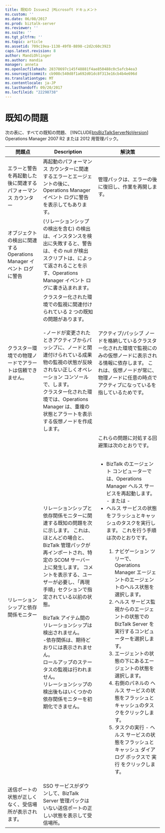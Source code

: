```yaml
---
title: 既知の Issues2 |Microsoft ドキュメント
ms.custom: ''
ms.date: 06/08/2017
ms.prod: biztalk-server
ms.reviewer: ''
ms.suite: ''
ms.tgt_pltfrm: ''
ms.topic: article
ms.assetid: 709c19ea-1138-49f8-8898-c2d2c60c3923
caps.latest.revision: 8
author: MandiOhlinger
ms.author: mandia
manager: anneta
ms.openlocfilehash: 28378697c145f48881f4ae850488c0c5afcb4ea3
ms.sourcegitcommit: cb908c540d8f1a692d01dc8f313e16cb4b4e696d
ms.translationtype: MT
ms.contentlocale: ja-JP
ms.lasthandoff: 09/20/2017
ms.locfileid: "22298738"
---
```

# <a name="known-issues"></a>既知の問題
次の表に、すべての既知の問題、 [!INCLUDE[btsBizTalkServerNoVersion](../includes/btsbiztalkservernoversion-md.md)] Operations Manager 2007 R2 または 2012 用管理パック。  
  
|問題点|Description|解決策|  
|-----------|-----------------|----------------|  
|エラーと警告を再起動した後に関連するパフォーマンス カウンター|再起動のパフォーマンス カウンターに関連するエラーとエージェントの後に、Operations Manager イベント ログに警告を表示してもあります。|管理パックは、エラーの後に復旧し、作業を再開します。|  
|オブジェクトの検出に関連する Operations Manager イベント ログに警告|(リレーションシップの検出を含む) の検出は、インスタンスを検出に失敗すると、警告は、その null が検出スクリプトは、によって返されることを示す、Operations Manager イベント ログに書き込まれます。||  
|クラスター環境での物理ノードでアラートは信頼できません。|クラスター化された環境での監視に関連付けられている 2 つの既知の問題があります。<br /><br /> -ノードが変更されたときアクティブからパッシブに、ノードと関連付けられている成果物の監視の状態が反映されない正しくオペレーション コンソールで、します。<br />クラスター化された環境では、Operations Manager は、重複の状態とアラートを表示する仮想ノードを作成します。|アクティブ/パッシブ ノードを格納しているクラスター化された環境で監視にのみの仮想ノードに表示される情報に依存します。 これは、仮想ノードが常に、物理ノードに任意の時点でアクティブになっているを指しているためです。|  
|リレーションシップと依存関係モニター|リレーションシップと依存関係モニターに関連する既知の問題を次に示します。 これは、ほとんどの場合と、BizTalk 管理パックが再インポートされ、特定の SCOM サーバー上に発生します。 コメントを表示する、ユーザーが必要し、「再現手順」セクションで指定されている以前の状態。<br /><br /> BizTalk アイテム間のリレーションシップは検出されません。<br />-依存関係は、期待どおりには表示されません。<br />ロールアップのステータスの監視は行われません。<br />リレーションシップの検出後もはいくつかの依存関係モニターを初期化できません。|これらの問題に対処する回避策は次のとおりです。<br /><br /> <ul><li>BizTalk のエージェント コンピューターでは、Operations Manager ヘルス サービスを再起動します。 <br />     - または -</li><li>ヘルス サービスの状態をフラッシュとキャッシュのタスクを実行します。 これを行う手順は次のとおりです。<br /><br /> <ol><li>ナビゲーション ツリーで、Operations Manager エージェントのエージェントのヘルス状態を選択します。</li><li>ヘルス サービス監視からのエージェントの状態での BizTalk Server を実行するコンピューターを選択します。</li><li>エージェントの状態の下にあるエージェントの状態を選択します。</li><li>右側のパネルの ヘルス サービスの状態をフラッシュとキャッシュのタスクをクリックします。</li><li>タスクの実行 - ヘルス サービスの状態をフラッシュとキャッシュ ダイアログ ボックスで 実行 をクリックします。</li></ol></li></ul>|  
|送信ポートの状態が正しくなく、受信場所が表示されます。|SSO サービスがダウンして、BizTalk Server 管理パックはいない送信ポートの正しい状態を表示して受信場所。||